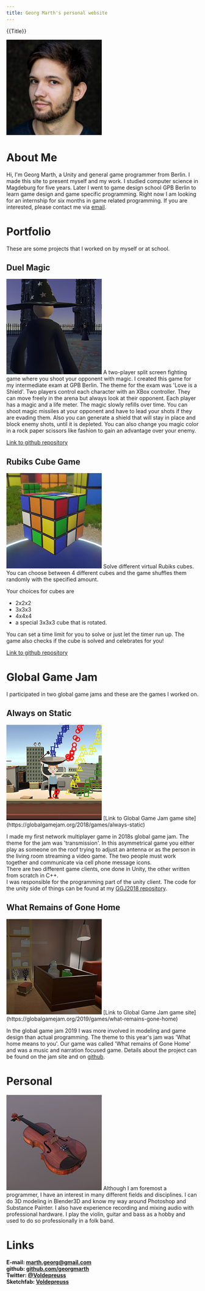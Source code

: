 ```yaml
---
title: Georg Marth's personal website
---
```

{{Title}}

<img id="photo" src="assets/images/photo-georg-color.jpg" alt="photo of me" height="250px" width="250px">

# About Me

Hi, I'm Georg Marth, a Unity and general game programmer from Berlin. I made this site to present myself and my work. I studied computer science in Magdeburg for five years. Later I went to game design school GPB Berlin to learn game design and game specific programming. Right now I am looking for an internship for six months in game related programming. If you are interested, please contact me via [email](mailto:marth.georg@gmail.com).

# Portfolio

These are some projects that I worked on by myself or at school.

## Duel Magic
<img class="screenshot" src="assets/images/duelmagic.jpg" alt="screenshot of duel magic game" height="250px" width="250px">
A two-player split screen fighting game where you shoot your opponent with magic.  
I created this game for my intermediate exam at GPB Berlin. The theme for the exam was 'Love is a Shield'.  
Two players control each character with an XBox controller. They can move freely in the arena but always look at their opponent. Each player has a magic and a life meter. The magic slowly refills over time.  
You can shoot magic missiles at your opponent and have to lead your shots if they are evading them. Also you can generate a shield that will stay in place and block enemy shots, until it is depleted. You can also change you magic color in a rock paper scissors like fashion to gain an advantage over your enemy.

[Link to github repository](https://github.com/georgmarth/Duel-Magic)

## Rubiks Cube Game

<img class="screenshot" src="assets/images/rubiks.jpg" alt="screenshot of rubiks game" height="250px" width="250px">
Solve different virtual Rubiks cubes. You can choose between 4 different cubes and the game shuffles them randomly with the specified amount.

Your choices for cubes are
- 2x2x2
- 3x3x3
- 4x4x4
- a special 3x3x3 cube that is rotated. 

You can set a time limit for you to solve or just let the timer run up. The game also checks if the cube is solved and celebrates for you!

[Link to github repository](https://github.com/georgmarth/Rubiks)

# Global Game Jam

I participated in two global game jams and these are the games I worked on.

## Always on Static
<img class="screenshot" src="assets/images/ggj2018.jpg" alt="screenshot of Always on Static" height="250px" width="250px">
[Link to Global Game Jam game site](https://globalgamejam.org/2018/games/always-static)

I made my first network multiplayer game in 2018s global game jam. The theme for the jam was 'transmission'. In this asymmetrical game you either play as someone on the roof trying to adjust an antenna or as the person in the living room streaming a video game. The two people must work together and communicate via cell phone message icons.  
There are two different game clients, one done in Unity, the other written from scratch in C++.  
I was responsible for the programming part of the unity client.
The code for the unity side of things can be found at my [GGJ2018 repository](https://github.com/georgmarth/GGJ2018).

## What Remains of Gone Home
<img class="screenshot" src="assets/images/ggj2019.jpg" alt="screenshot of What Remains of Gone Home" height="250px" width="250px">
[Link to Global Game Jam game site](https://globalgamejam.org/2019/games/what-remains-gone-home)

In the global game jam 2019 I was more involved in modeling and game design than actual programming.
The theme to this year's jam was 'What home means to you'. Our game was called 'What remains of Gone Home' and was a music and narration focused game. Details about the project can be found on the jam site and on [github](https://github.com/tobiasbruch/GGJ_2019).

# Personal 
<img class="screenshot" src="assets/images/violin.jpg" alt="screenshot of my violin model" height="250px" width="250px">
Although I am foremost a programmer, I have an interest in many different fields and disciplines.  
I can do 3D modeling in Blender3D and know my way around Photoshop and Substance Painter. I also have experience recording and mixing audio with professional hardware.  
I play the violin, guitar and bass as a hobby and used to do so professionally in a folk band.  

# Links

**E-mail: [marth.georg@gmail.com](mailto:marth.georg@gmail.com)**  
**github: [github.com/georgmarth](https://github.com/georgmarth)**  
**Twitter: [@Voldepreuss](https://twitter.com/voldepreuss)**  
**Sketchfab: [Voldepreuss](https://sketchfab.com/Voldepreuss)**  